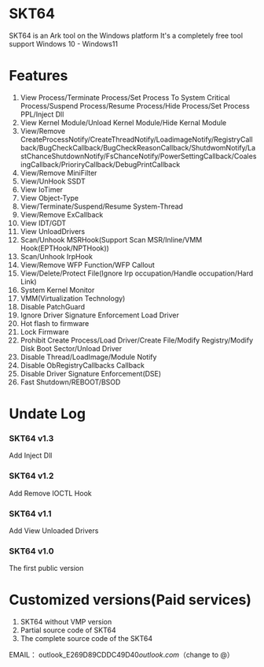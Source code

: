 # SKT64
SKT64 is an Ark tool on the Windows platform
It's a completely free tool
support Windows 10 - Windows11

# Features
1. View Process/Terminate Process/Set Process To System Critical Process/Suspend Process/Resume Process/Hide Process/Set Process PPL/Inject Dll
2. View Kernel Module/Unload Kernel Module/Hide Kernal Module
3. View/Remove CreateProcessNotify/CreateThreadNotify/LoadimageNotify/RegistryCallback/BugCheckCallback/BugCheckReasonCallback/ShutdwomNotify/LastChanceShutdownNotify/FsChanceNotify/PowerSettingCallback/CoalesingCallback/PrioriryCallback/DebugPrintCallback
4. View/Remove MiniFilter
5. View/UnHook SSDT
6. View IoTimer
7. View Object-Type
8. View/Terminate/Suspend/Resume System-Thread
9. View/Remove ExCallback
10. View IDT/GDT
11. View UnloadDrivers
12. Scan/Unhook MSRHook(Support Scan MSR/Inline/VMM Hook(EPTHook/NPTHook))
13. Scan/Unhook IrpHook
14. View/Remove WFP Function/WFP Callout
15. View/Delete/Protect File(Ignore Irp occupation/Handle occupation/Hard Link)
16. System Kernel Monitor
17. VMM(Virtualization Technology)
18. Disable PatchGuard
19. Ignore Driver Signature Enforcement Load Driver
20. Hot flash to firmware
21. Lock Firmware
22. Prohibit Create Process/Load Driver/Create File/Modify Registry/Modify Disk Boot Sector/Unload Driver
23. Disable Thread/LoadImage/Module Notify
24. Disable ObRegistryCallbacks Callback
25. Disable Driver Signature Enforcement(DSE)
26. Fast Shutdown/REBOOT/BSOD


# Undate Log
### SKT64 v1.3
Add Inject Dll
### SKT64 v1.2
Add Remove IOCTL Hook
### SKT64 v1.1
Add View Unloaded Drivers
### SKT64 v1.0
The first public version

# Customized versions(Paid services)
1. SKT64 without VMP version
2. Partial source code of SKT64
3. The complete source code of the SKT64

EMAIL： outlook_E269D89CDDC49D40$outlook.com（$change to @）
